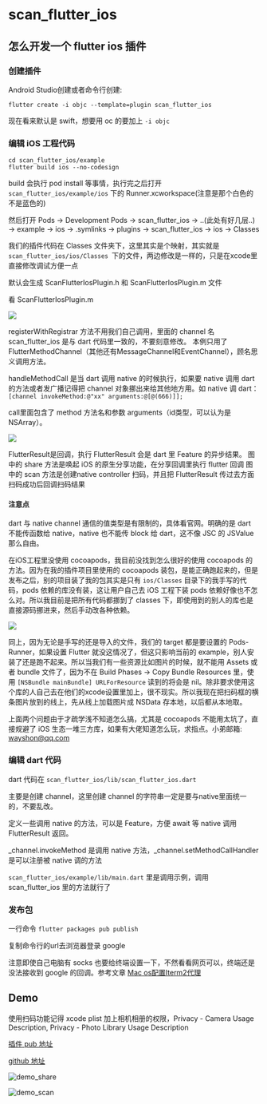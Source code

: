 # scan_flutter_ios

## 怎么开发一个 flutter ios 插件

### 创建插件
Android Studio创建或者命令行创建:

```
flutter create -i objc --template=plugin scan_flutter_ios
```

现在看来默认是 swift，想要用 oc 的要加上 `-i objc`

### 编辑 iOS 工程代码

```
cd scan_flutter_ios/example
flutter build ios --no-codesign
```
build 会执行 pod install 等事情，执行完之后打开 `scan_flutter_ios/example/ios` 下的 Runner.xcworkspace(注意是那个白色的不是蓝色的)

然后打开 Pods -> Development Pods -> scan_flutter_ios -> ..(此处有好几层..) -> example -> ios -> .symlinks -> plugins -> scan_flutter_ios -> ios -> Classes

我们的插件代码在 Classes 文件夹下，这里其实是个映射，其实就是 `scan_flutter_ios/ios/Classes `下的文件，两边修改是一样的，只是在xcode里直接修改调试方便一点

默认会生成 ScanFlutterIosPlugin.h 和 ScanFlutterIosPlugin.m 文件

看 ScanFlutterIosPlugin.m

![](../images/flutter/demo1.png)

registerWithRegistrar 方法不用我们自己调用，里面的 channel 名 scan_flutter_ios 是与 dart 代码里一致的，不要刻意修改。
本例只用了 FlutterMethodChannel（其他还有MessageChannel和EventChannel），顾名思义调用方法。

handleMethodCall 是当 dart 调用 native 的时候执行，如果要 native 调用 dart 的方法或者发广播记得把 channel 对象挪出来给其他地方用。如 native 调 dart：`[channel invokeMethod:@"xx" arguments:@[@(666)]];`

call里面包含了 method 方法名和参数 arguments（id类型，可以认为是NSArray）。

![](../images/flutter/demo2.png)

FlutterResult是回调，执行 FlutterResult 会是 dart 里 Feature 的异步结果。
图中的 share 方法是唤起 iOS 的原生分享功能，在分享回调里执行 flutter 回调
图中的 scan 方法是创建native controller 扫码，并且把 FlutterResult 传过去方面扫码成功后回调扫码结果

#### 注意点

dart 与 native channel 通信的值类型是有限制的，具体看官网。明确的是 dart 不能传函数给 native，native 也不能传 block 给 dart，这不像 JSC 的 JSValue 那么自由。

在iOS工程里没使用 cocoapods，我目前没找到怎么很好的使用 cocoapods 的方法。因为在我的插件项目里使用的 cocoapods 装包，是能正确跑起来的，但是发布之后，别的项目装了我的包其实是只有 `ios/Classes` 目录下的我手写的代码，pods 依赖的库没有装，这让用户自己去 iOS 工程下装 pods 依赖好像也不怎么对。所以我目前是把所有代码都挪到了 classes 下，即使用到的别人的库也是直接源码挪进来，然后手动改各种依赖。

![](../images/flutter/demo3.png)

同上，因为无论是手写的还是导入的文件，我们的 target 都是要设置的 Pods-Runner，如果设置 Flutter 就没这情况了，但这只影响当前的 example，别人安装了还是跑不起来。所以当我们有一些资源比如图片的时候，就不能用 Assets 或者 bundle 文件了，因为不在 Build Phases -> Copy Bundle Resources 里，使用 `[NSBundle mainBundle] URLForResource` 读到的将会是 nil。除非要求使用这个库的人自己去在他们的xcode设置里加上，很不现实。所以我现在把扫码框的横条图片放到的线上，先从线上加载图片成 NSData 存本地，以后都从本地取。

上面两个问题由于才疏学浅不知道怎么搞，尤其是 cocoapods 不能用太坑了，直接规避了 iOS 生态一堆三方库，如果有大佬知道怎么玩，求指点。小弟邮箱: wayshon@qq.com

### 编辑 dart 代码

dart 代码在 `scan_flutter_ios/lib/scan_flutter_ios.dart`

主要是创建 channel，这里创建 channel 的字符串一定是要与native里面统一的，不要乱改。

定义一些调用 native 的方法，可以是 Feature，方便 await 等 native 调用 FlutterResult 返回。

_channel.invokeMethod 是调用 native 方法，_channel.setMethodCallHandler是可以注册被 native 调的方法

`scan_flutter_ios/example/lib/main.dart` 里是调用示例，调用 scan_flutter_ios 里的方法就行了

### 发布包

一行命令 `flutter packages pub publish`

复制命令行的url去浏览器登录 google

注意即使自己电脑有 socks 也要给终端设置一下，不然看看网页可以，终端还是没法接收到 google 的回调。参考文章 [Mac os配置Iterm2代理](http://www.hzy2m.com/2019/04/12/Mac-os-%E9%85%8D%E7%BD%AEIterm2%E4%BB%A3%E7%90%86/)

## Demo

使用扫码功能记得 xcode plist 加上相机相册的权限，Privacy - Camera Usage Description, Privacy - Photo Library Usage Description

[插件 pub 地址](https://pub.dev/packages/scan_flutter_ios)

[github 地址](https://github.com/wayshon/scan_flutter_ios)

![demo_share](../images/flutter/demo_share.png)

![demo_scan](../images/flutter/demo_scan.png)
